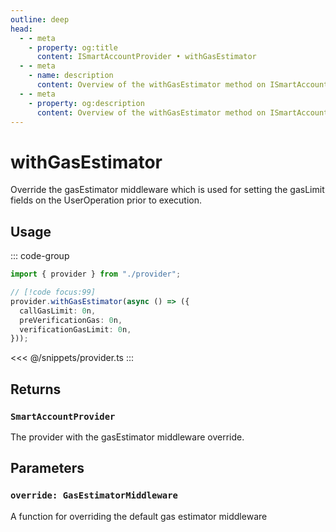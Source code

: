```yaml
---
outline: deep
head:
  - - meta
    - property: og:title
      content: ISmartAccountProvider • withGasEstimator
  - - meta
    - name: description
      content: Overview of the withGasEstimator method on ISmartAccountProvider
  - - meta
    - property: og:description
      content: Overview of the withGasEstimator method on ISmartAccountProvider
---
```


# withGasEstimator

Override the gasEstimator middleware which is used for setting the gasLimit fields on the UserOperation prior to execution.

## Usage

::: code-group

```ts [example.ts]
import { provider } from "./provider";

// [!code focus:99]
provider.withGasEstimator(async () => ({
  callGasLimit: 0n,
  preVerificationGas: 0n,
  verificationGasLimit: 0n,
}));
```

<<< @/snippets/provider.ts
:::

## Returns

### `SmartAccountProvider`

The provider with the gasEstimator middleware override.

## Parameters

### `override: GasEstimatorMiddleware`

A function for overriding the default gas estimator middleware
